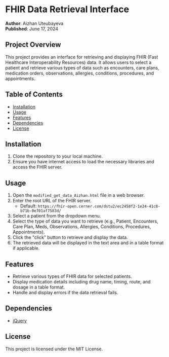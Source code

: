# FHIR Data Retrieval Interface

**Author**: Aizhan Uteubayeva  
**Published**: June 17, 2024

## Project Overview

This project provides an interface for retrieving and displaying FHIR (Fast Healthcare Interoperability Resources) data. It allows users to select a patient and retrieve various types of data such as encounters, care plans, medication orders, observations, allergies, conditions, procedures, and appointments.

## Table of Contents
- [Installation](#installation)
- [Usage](#usage)
- [Features](#features)
- [Dependencies](#dependencies)
- [License](#license)

## Installation

1. Clone the repository to your local machine.
2. Ensure you have internet access to load the necessary libraries and access the FHIR server.

## Usage

1. Open the `modified_get_data_Aizhan.html` file in a web browser.
2. Enter the root URL of the FHIR server.
   - Default: `https://fhir-open.cerner.com/dstu2/ec2458f2-1e24-41c8-b71b-0e701af7583d/`
3. Select a patient from the dropdown menu.
4. Select the type of data you want to retrieve (e.g., Patient, Encounters, Care Plan, Meds, Observations, Allergies, Conditions, Procedures, Appointments).
5. Click the "click" button to retrieve and display the data.
6. The retrieved data will be displayed in the text area and in a table format if applicable.

## Features

- Retrieve various types of FHIR data for selected patients.
- Display medication details including drug name, timing, route, and dosage in a table format.
- Handle and display errors if the data retrieval fails.

## Dependencies

- [jQuery](https://code.jquery.com/jquery-3.6.0.min.js)

## License

This project is licensed under the MIT License.
